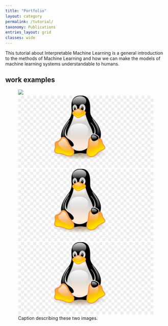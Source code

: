 ```yaml
---
title: "Portfolio"
layout: category
permalink: /tutorial/
taxonomy: Publications
entries_layout: grid
classes: wide
---
```

This tutorial about Interpretable Machine Learning is a general introduction to the methods of Machine Learning and how we can make the models of machine learning systems understandable to humans.

## work examples

<figure class="half">
    <a href="https://drive.google.com/file/d/1soJAiKwRj3F7b1eiXptRzx5Anh3rOL9V/view?usp=sharing"><img src="https://drive.google.com/file/d/1soJAiKwRj3F7b1eiXptRzx5Anh3rOL9V/view?usp=sharing"></a>
    <a href="https://github.com/nashtash/learn_ml/blob/master/assets/images/gewalt.png"><img src="/assets/images/linux.jpg"></a>
    <a href="/assets/images/linux.jpg"><img src="/assets/images/linux.jpg"></a>
    <a href="/assets/images/linux.jpg"><img src="/assets/images/linux.jpg"></a>
    <figcaption>Caption describing these two images.</figcaption>
</figure>